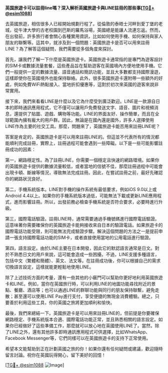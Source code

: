 **英国旅遊卡可以註冊line嗎？深入解析英國旅遊卡與LINE註冊的那些事[[TG💪+ @esim1088](https://t.me/s/esim1088)]**

去英國旅遊，相信很多人已經開始規劃行程了。從倫敦的泰晤士河畔到愛丁堡的老城，從牛津大學的古老校園到巴斯的羅馬浴場，英國總是能讓人流連忘返。然而，在出發前，許多旅行者會關心各種實用資訊，比如如何使用手機、如何保持與家人朋友的聯繫等。這其中，就涉及到一個問題：英國旅遊卡是否可以用來註冊LINE？為了解答這個疑問，我們需要從多個角度來探討。

首先，讓我們了解一下什麼是英國旅遊卡。英國旅遊卡通常指的是專門為遊客設計的SIM卡或數據流量套餐，這些產品旨在幫助遊客在英國境內方便地使用手機。它們一般提供一定的數據流量、語音通話和簡訊功能，並且大多數都支持國際漫遊，這樣即使你在英國境外也能保持聯絡。此外，很多英國旅遊卡還附帶一些額外的好處，例如免費WiFi熱點接入、當地折扣優惠等，這對於初次來英國的遊客來說非常實用。

接下來，我們來看看LINE是什麼以及它為什麼受到廣泛歡迎。LINE是一款源自日本的即時通訊應用程式，它不僅可以讓用戶免費發送文字、語音、圖片和視頻消息，還提供了貼圖、遊戲、購物等功能。LINE的界面友好、操作簡單，而且在全球範圍內擁有龐大的用戶群。因此，無論是在國內還是國外，許多人選擇使用LINE作為主要的社交工具。那麼，問題來了，英國旅遊卡能否用來註冊LINE呢？

答案是肯定的，英國旅遊卡是可以用來註冊LINE的。但這並不代表所有的情況都能順利完成註冊，實際上，註冊過程可能會遇到一些障礙。以下是一些可能影響註冊成功的因素：

第一，網路穩定性。為了註冊LINE，你需要一個穩定且快速的網路環境。如果你的英國旅遊卡提供的數據流量較低，或者當地的信號不佳，那麼註冊過程中可能會出現卡頓、斷線等情況，導致無法完成註冊。因此，在嘗試註冊之前，最好先確認你的網路狀況良好。

第二，手機系統版本。LINE對手機的操作系統有最低要求，例如iOS 9.0以上或Android 4.4以上。如果你的手機系統版本過低，可能無法下載或更新LINE應用程式，進而影響註冊。所以，出發前務必檢查手機系統是否符合要求，必要時進行升級。

第三，國際電話驗證。註冊LINE時，通常需要通過手機號碼進行國際電話驗證。這意味著你需要確保你的英國旅遊卡能夠接收來自日本的驗證電話。如果旅遊卡的國際電話功能受限，則可能無法完成驗證步驟。解決這個問題的方法之一是提前申請一張支持國際電話功能的SIM卡，或者直接使用當地的公用電話進行驗證。

第四，語言設定。由於LINE主要在日本開發，因此它的默認語言通常是日文。對於不熟悉日文的用戶來說，這可能會造成一些困擾。不過，LINE支援多種語言，包括中文（繁體和簡體）、英文、法文等。在註冊成功後，你可以根據自己的需求切換語言設定，這樣就能更輕鬆地使用LINE。

除了上述技術方面的考量，還有一些其他的小竅門可以幫助你更好地利用英國旅遊卡和LINE。例如，當你在英國旅行時，可以利用LINE的地圖功能尋找附近的景點、餐廳、酒店等；也可以通過LINE的群聊功能與同行的朋友保持聯繫，避免走散；甚至還可以使用LINE Pay進行支付，享受便捷的無現金消費體驗。總之，只要善於利用這些工具，你的英國之旅將更加順利和愉快。

最後，我們來總結一下。英國旅遊卡是可以用來註冊LINE的，但前提是你要確保網路穩定、手機系統版本合適、國際電話功能正常，並且熟悉相關的語言設定。如果你已經做好了這些準備工作，那麼就可以放心地在英國使用LINE了。當然，除了LINE之外，還有其他許多即時通訊應用程式可供選擇，比如WhatsApp、Facebook Messenger等，它們同樣可以在英國旅遊卡的支持下正常使用。

希望本文能幫助到正在計劃英國之旅的你！如果你還有任何疑問或建議，歡迎隨時留言討論。祝你在英國玩得開心，留下美好的回憶！

[[TG💪+ @esim1088](https://t.me/s/esim1088) ![Image](https://i.postimg.cc/4NQfJmqS/Snipaste-2025-05-13-00-14-12.png)]